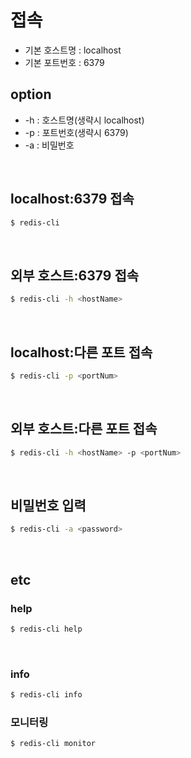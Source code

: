 # 접속

- 기본 호스트명 : localhost
- 기본 포트번호 : 6379

## option
- -h : 호스트명(생략시 localhost)
- -p : 포트번호(생략시 6379)
- -a : 비밀번호

<br>

## localhost:6379 접속
```bash
$ redis-cli
```

<br>

## 외부 호스트:6379 접속
```bash
$ redis-cli -h <hostName>
```

<br>

## localhost:다른 포트 접속
```bash
$ redis-cli -p <portNum>
```

<br>

## 외부 호스트:다른 포트 접속
```bash
$ redis-cli -h <hostName> -p <portNum>
```

<br>

## 비밀번호 입력
```bash
$ redis-cli -a <password>
```

<br>

## etc
### help
```bash
$ redis-cli help
```

<br>

### info
```bash
$ redis-cli info
```

### 모니터링
```bash
$ redis-cli monitor
```